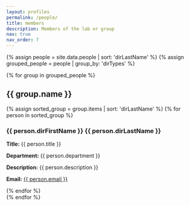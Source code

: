 ```yaml
---
layout: profiles
permalink: /people/
title: members
description: Members of the lab or group
nav: true
nav_order: 7
---
```


{% assign people = site.data.people | sort: 'dirLastName' %}
{% assign grouped_people = people | group_by: 'dirTypes' %}

<!-- Loop through each group by dirTypes -->
{% for group in grouped_people %}
  <h2>{{ group.name }}</h2> <!-- Display the group name (dirTypes) -->

  <!-- Create a container for the grid layout -->
  <div class="profile-grid">
    <!-- Loop through each person within the group, sorted by last name -->
    {% assign sorted_group = group.items | sort: 'dirLastName' %}
    {% for person in sorted_group %}
      <div class="profile-column">
        <h3>{{ person.dirFirstName }} {{ person.dirLastName }}</h3>
        <p><strong>Title:</strong> {{ person.title }}</p>
        <p><strong>Department:</strong> {{ person.department }}</p>
        <p><strong>Description:</strong> {{ person.description }}</p>
        <p><strong>Email:</strong> <a href="mailto:{{ person.email }}">{{ person.email }}</a></p>
      </div>
    {% endfor %}
  </div>
{% endfor %}